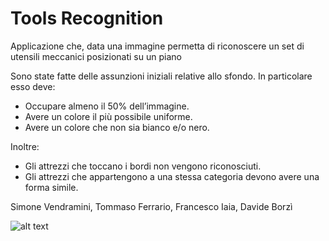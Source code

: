 # Tools Recognition
Applicazione che, data una immagine permetta di riconoscere un set di utensili meccanici posizionati su un piano

Sono state fatte delle assunzioni iniziali relative allo sfondo. In particolare esso deve: 
- Occupare almeno il 50% dell’immagine. 
- Avere un colore il più possibile uniforme. 
- Avere un colore che non sia bianco e/o nero.

Inoltre:
- Gli attrezzi che toccano i bordi non vengono riconosciuti. 
- Gli attrezzi che appartengono a una stessa categoria devono avere una forma simile.

Simone Vendramini,
Tommaso Ferrario,
Francesco Iaia,
Davide Borzì

![alt text](https://github.com/Svendra4UniMiB/ToolsRecognition/blob/main/im_relazione/mokina.png)
